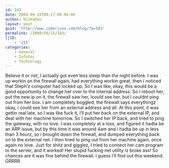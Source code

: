 ```yaml
---
id: 143
date: 2000-09-15T09:17:00-04:00
author: DizkoDan
layout: post
guid: 'http://www.cyberjunx.com/blog/?p=143'
permalink: /2000/09/15/143/
ljID:
    - '215'
categories:
    - General
    - InfoSec
    - Technology
---
```


Believe it or not, I actually got even less sleep than the night before. I was up workin on the firewall again, had everything workin great, then i noticed that Steph’z computer had locked up. So I was like, okay, this would be a good opportunity to change her over to the internal address. So I reboot her, put the new ip on it, the firewall saw her, Icould see her, but I couldnt ping out from her box. I am completely boggled, the firewall says everythingz okay, i could see her from an external address and all. At this point, it was gettin real late, so I was like fuck it, I’ll put her back on the external IP, and deal with her machine tomorrow. So I switched her IP back, and tried to ping the gateway, with no love. I was completely at a loss, and figured it hadta be an ARP issue, but by this time it was around 4am and i hadta be up in less than 3 hourz, so i brought down the firewall, and dumped everything back on to the external net. I then tried to ping out from her machine again, once again no love. Juzt for shitz and gigglez, I tried to connect her cam program to the server, and it worked! Her stupid fucking net utility iz broke ass! So chances are it was fine behind the firewall. I guess I’ll find out this weekend. GRRRR